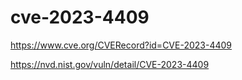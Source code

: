 # cve-2023-4409
https://www.cve.org/CVERecord?id=CVE-2023-4409

https://nvd.nist.gov/vuln/detail/CVE-2023-4409
